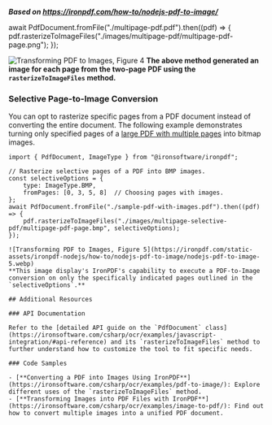 ***Based on <https://ironpdf.com/how-to/nodejs-pdf-to-image/>***

await PdfDocument.fromFile("./multipage-pdf.pdf").then((pdf) => {
    pdf.rasterizeToImageFiles("./images/multipage-pdf/multipage-pdf-page.png");
});

![Transforming PDF to Images, Figure 4](https://ironpdf.com/static-assets/ironpdf-nodejs/how-to/nodejs-pdf-to-image/nodejs-pdf-to-image-4.webp)
**The above method generated an image for each page from the two-page PDF using the `rasterizeToImageFiles` method.**

### Selective Page-to-Image Conversion

You can opt to rasterize specific pages from a PDF document instead of converting the entire document. The following example demonstrates turning only specified pages of a [large PDF with multiple pages](https://www.learningcontainer.com/wp-content/uploads/2019/09/sample-pdf-with-images.pdf) into bitmap images.

```node
import { PdfDocument, ImageType } from "@ironsoftware/ironpdf";

// Rasterize selective pages of a PDF into BMP images.
const selectiveOptions = {
    type: ImageType.BMP,
    fromPages: [0, 3, 5, 8]  // Choosing pages with images.
};
await PdfDocument.fromFile("./sample-pdf-with-images.pdf").then((pdf) => {
    pdf.rasterizeToImageFiles("./images/multipage-selective-pdf/multipage-pdf-page.bmp", selectiveOptions);
});

![Transforming PDF to Images, Figure 5](https://ironpdf.com/static-assets/ironpdf-nodejs/how-to/nodejs-pdf-to-image/nodejs-pdf-to-image-5.webp)
**This image display's IronPDF's capability to execute a PDF-to-Image conversion on only the specifically indicated pages outlined in the `selectiveOptions`.**

## Additional Resources

### API Documentation

Refer to the [detailed API guide on the `PdfDocument` class](https://ironsoftware.com/csharp/ocr/examples/javascript-integration/#api-reference) and its `rasterizeToImageFiles` method to further understand how to customize the tool to fit specific needs.

### Code Samples

- [**Converting a PDF into Images Using IronPDF**](https://ironsoftware.com/csharp/ocr/examples/pdf-to-image/): Explore different uses of the `rasterizeToImageFiles` method.
- [**Transforming Images into PDF Files with IronPDF**](https://ironsoftware.com/csharp/ocr/examples/image-to-pdf/): Find out how to convert multiple images into a unified PDF document.
